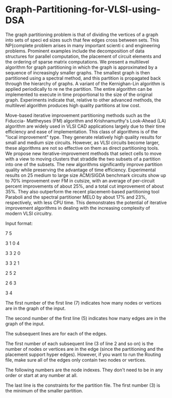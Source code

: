 # Graph-Partitioning-for-VLSI-using-DSA

The graph partitioning problem is that of dividing the vertices of a graph into sets of speci ed sizes such that few edges cross between sets. This NP{complete problem arises in many important scienti c and engineering problems. Prominent examples include the decomposition of data structures for parallel computation, the placement of circuit elements and the ordering of sparse matrix computations. We present a multilevel algorithm for graph partitioning in which the graph is approximated by a sequence of increasingly smaller graphs. The smallest graph is then partitioned using a spectral method, and this partition is propagated back through the hierarchy of graphs. A variant of the Kernighan-Lin algorithm is applied periodically to re ne the partition. The entire algorithm can be implemented to execute in time proportional to the size of the original graph. Experiments indicate that, relative to other advanced methods, the multilevel algorithm produces high quality partitions at low cost. 

Move-based iterative improvement partitioning methods such as the Fiduccia- Mattheyses (FM) algorithm and Krishnamurthy's Look-Ahead (LA) algorithm are widely used in VLSI CAD applications largely due to their time efficiency and ease of implementation. This class of algorithms is of the "local improvement" type. They generate relatively high quality results for small and medium size circuits. However, as VLSI circuits become larger, these algorithms are not so effective on them as direct partitioning tools. We propose new iterative-improvement methods that select cells to move with a view to moving clusters that straddle the two subsets of a partition into one of the subsets. The new algorithms significantly improve partition quality while preserving the advantage of time efficiency. Experimental results on 25 medium to large size ACM/SIGDA benchmark circuits show up to 70% improvement over FM in cutsize, with an average of per-circuit percent improvements of about 25%, and a total cut improvement of about 35%. They also outperform the recent placement-based partitioning tool Paraboli and the spectral partitioner MELO by about 17% and 23%, respectively, with less CPU time. This demonstrates the potential of iterative improvement algorithms in dealing with the increasing complexity of modern VLSI circuitry.


Input format:

7 5

3 1 0 4

3 3 2 0

3 3 2 1

2 5 2

2 6 3

3 4

The first number of the first line (7) indicates how many nodes or vertices are in the graph of the input.

The second number of the first line (5) indicates how many edges are in the graph of the input.

The subsequent lines are for each of the edges.

The first number of each subsequent line (3 of line 2 and so on) is the number of nodes or vertices are in the edge (since the partitioning and the placement support hyper edges). However, if you want to run the Routing file, make sure all of the edges only contain two nodes or vertices.

The following numbers are the node indexes. They don't need to be in any order or start at any number at all.

The last line is the constraints for the partition file. The first number (3) is the minimum of the smaller partition.
